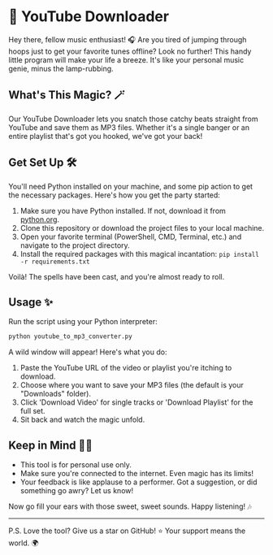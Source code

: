 # 🎵 YouTube Downloader

Hey there, fellow music enthusiast! 🎧 Are you tired of jumping through hoops just to get your favorite tunes offline? Look no further! This handy little program will make your life a breeze. It's like your personal music genie, minus the lamp-rubbing.

## What's This Magic? 🪄

Our YouTube Downloader lets you snatch those catchy beats straight from YouTube and save them as MP3 files. Whether it's a single banger or an entire playlist that's got you hooked, we've got your back!

## Get Set Up 🛠️

You'll need Python installed on your machine, and some pip action to get the necessary packages. Here's how you get the party started:

1. Make sure you have Python installed. If not, download it from [python.org](https://www.python.org/).
2. Clone this repository or download the project files to your local machine.
3. Open your favorite terminal (PowerShell, CMD, Terminal, etc.) and navigate to the project directory.
4. Install the required packages with this magical incantation: `pip install -r requirements.txt`

Voilà! The spells have been cast, and you're almost ready to roll.

## Usage ✨

Run the script using your Python interpreter:

```bash
python youtube_to_mp3_converter.py
```

A wild window will appear! Here's what you do:

1. Paste the YouTube URL of the video or playlist you're itching to download.
2. Choose where you want to save your MP3 files (the default is your "Downloads" folder).
3. Click 'Download Video' for single tracks or 'Download Playlist' for the full set.
4. Sit back and watch the magic unfold.

## Keep in Mind 🧙‍♂️

- This tool is for personal use only. 
- Make sure you're connected to the internet. Even magic has its limits!
- Your feedback is like applause to a performer. Got a suggestion, or did something go awry? Let us know!

Now go fill your ears with those sweet, sweet sounds. Happy listening! 🎶

---

P.S. Love the tool? Give us a star on GitHub! ⭐ Your support means the world. 🌍
